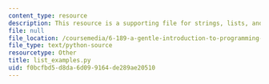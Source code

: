 ```yaml
---
content_type: resource
description: This resource is a supporting file for strings, lists, and list comprehensions.
file: null
file_location: /coursemedia/6-189-a-gentle-introduction-to-programming-using-python-january-iap-2011/f0bcfbd5d8da6d099164de289ae20510_list_examples.py
file_type: text/python-source
resourcetype: Other
title: list_examples.py
uid: f0bcfbd5-d8da-6d09-9164-de289ae20510
---
```

